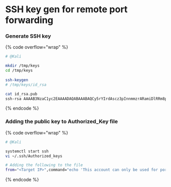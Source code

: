 # SSH key gen for remote port forwarding

### Generate SSH key

{% code overflow="wrap" %}
```bash
# @Kali

mkdir /tmp/keys
cd /tmp/keys
	
ssh-keygen
# /tmp/keys/id_rsa 

cat id_rsa.pub
ssh-rsa AAAAB3NzaC1yc2EAAAADAQABAAABAQCy5rYIrdAscz3pInnmmzrARamiDlRRm8pQGKuN8FuQIqbus+9y6D9Ek/rT/bOWoq1zShrcL4LVR2yijDNs0I8pFf3/jf/rxICEltPQhs/pNVXDzkGbm9WprOePZmMNCWGn0854BgbG5mX0PGRAVjCCjCTOP3t5waBUDLL1vPwLTjmuCdhIa0Xs6LGKiUviqz/IarxrzpnZelrESRPfByHzrf8J3ic+lIdbknUVo8PYU3Lw42p7LF0MKM1RkS4wWVT9YdnHaZgzX8XVq3FA1H0cHz8AMIwRlAn4b39xWSoOJ7i9p5Vz2+KP9eco105TPeyC3cR5HASxh6MVdF+X6njd www-data@ajla
```
{% endcode %}

### Adding the public key to Authorized\_Key file

{% code overflow="wrap" %}
```bash
# @Kali

systemctl start ssh
vi ~/.ssh/Authorized_keys

# Adding the following to the file
from="<Target IP>",command="echo 'This account can only be used for port forwarding'", no-agent-forwarding,no-X11-forwarding,no-pty ssh-rsa AAAAB3NzaC1yc2EAAAADAQABAAABAQDDxKaOWuh6wQJRwI0/WEx6CxHyUoO5XL10IEq8Ikd0wXN3kIntVt1MEPZ0f1os5GsfXuvdriQ4jnfv8NbEcpsj34EHZ5IX3wBYj3F98hLPenNCrtQn2zfaki9ITOiYVwiMs7/ZIeY0zOtXQiQQcaw/h0IUgfwnnbbH/r64TrVdhMk53cHdDPjq9ON5v4TOvNasdEZoEcAUCROXid46gSUqUeBq3L9zGT3di3AkXc8fH8rnoGib5UC18msaG920iLLr3aUNevgu/eurPLjiX5rnuuQiaXFbR1IHaRbKVnMpMex7KB0Bu6OgRuicKewK7nLCRA3pgIxWBTloRGydAxnL www-data@ajla
```
{% endcode %}
